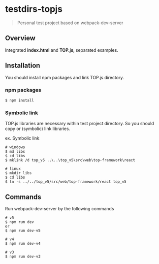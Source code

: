 # testdirs-topjs
> Personal test project based on webpack-dev-server
## Overview
Integrated **index.html** and **TOP.js**, separated examples.
## Installation
You should install npm packages and link TOP.js directory.
### npm packages
```console
$ npm install
```
### Symbolic link
TOP.js libraries are necessary within test project directory. So you should copy or (symbolic) link libraries.

ex. Symbolic link
```console
# windows
$ md libs
$ cd libs
$ mklink /d top_v5 ..\..\top_v5\src\web\top-framework\react

# linux
$ mkdir libs
$ cd libs
$ ln -s ../../top_v5/src/web/top-framework/react top_v5
```
## Commands
Run webpack-dev-server by the following commands
```console
# v5
$ npm run dev
or
$ npm run dev-v5

# v4
$ npm run dev-v4

# v3
$ npm run dev-v3
```
